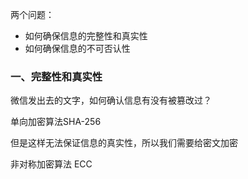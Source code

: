 两个问题：
- 如何确保信息的完整性和真实性
- 如何确保信息的不可否认性

### 一、完整性和真实性

微信发出去的文字，如何确认信息有没有被篡改过？



单向加密算法SHA-256



但是这样无法保证信息的真实性，所以我们需要给密文加密



非对称加密算法 ECC



